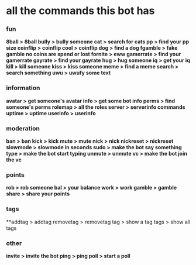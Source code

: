 # all the commands this bot has
### fun
**8ball > 8ball
bully > bully someone
cat > search for cats
pp > find your pp size
coinflip > coinflip
cool > coinflip
dog > find a dog
fgamble > fake gamble no coins are spend or lost
fornite > eww
gamerrate > find your gamerrate
gayrate > find your gayrate
hug > hug someone
iq > get your iq
kill > kill someone
kiss > kiss someone
meme > find a meme
search > search something
uwu > uwufy some text**
### information
**avatar > get someone's avatar
info > get some bot info 
perms > find someone's perms
rolemap > all the roles
server > serverinfo commands
uptime > uptime
userinfo > userinfo**
### moderation
**ban > ban
kick > kick
mute > mute
nick > nick
nickreset > nickreset
slowmode > slowmode in seconds
sudo > make the bot say something
type > make the bot start typing
unmute > unmute
vc > make the bot join the vc**
### points
**rob > rob someone
bal > your balance
work > work
gamble > gamble
share > share your points**
### tags
**addtag > addtag
removetag > removetag
tag > show a tag
tags > show all tags
### other
**invite > invite the bot
ping > ping
poll > start a poll**